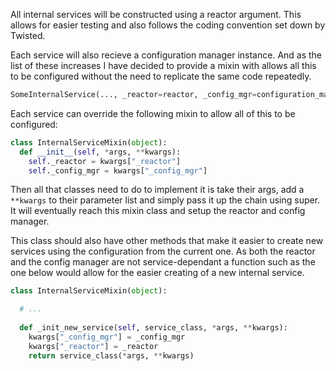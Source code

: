 All internal services will be constructed using a reactor argument. This allows for easier testing
 and also follows the coding convention set down by Twisted.

Each service will also recieve a configuration manager instance. And as the list of these increases
 I have decided to provide a mixin with allows all this to be configured without the need to
 replicate the same code repeatedly.

```python
SomeInternalService(..., _reactor=reactor, _config_mgr=configuration_manager)
```

Each service can override the following mixin to allow all of this to be configured:

```python
class InternalServiceMixin(object):
  def __init__(self, *args, **kwargs):
    self._reactor = kwargs["_reactor"]
    self._config_mgr = kwargs["_config_mgr"]
```

Then all that classes need to do to implement it is take their args, add a `**kwargs` to their
 parameter list and simply pass it up the chain using super. It will eventually reach this mixin
 class and setup the reactor and config manager.

This class should also have other methods that make it easier to create new services using the
 configuration from the current one. As both the reactor and the config manager are not
 service-dependant a function such as the one below would allow for the easier creating of a new
 internal service.

```python
class InternalServiceMixin(object):

  # ...
  
  def _init_new_service(self, service_class, *args, **kwargs):
    kwargs["_config_mgr"] = _config_mgr
    kwargs["_reactor"] = _reactor
    return service_class(*args, **kwargs)
```
